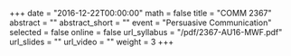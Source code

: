 +++
date = "2016-12-22T00:00:00"
math = false
title = "COMM 2367"
abstract = ""
abstract_short = ""
event = "Persuasive Communication"
selected = false
online = false
url_syllabus = "/pdf/2367-AU16-MWF.pdf"
url_slides = ""
url_video = ""
weight = 3
+++

